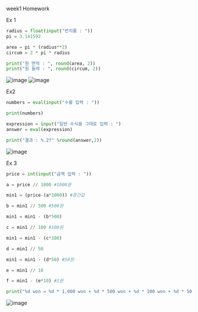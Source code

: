 week1 Homework

Ex 1

```py
radius = float(input("반지름 : "))
pi = 3.141592

area = pi * (radius**2)
circum = 2 * pi * radius

print("원 면적 : ", round(area, 2))
print("원 둘레 : ", round(circum, 2))
```
![image](https://user-images.githubusercontent.com/114458636/227938114-8d4c34f6-c27f-416d-82a2-a9fde81d2573.png)
![image](https://user-images.githubusercontent.com/114458636/227938456-3104d449-d15a-402a-9294-9bdba8fbdcba.png)

Ex2
```py
numbers = eval(input("수를 입력 : "))

print(numbers)

expression = input("일반 수식을 그대로 입력 : ")
answer = eval(expression)

print("결과 : %.2f" %round(answer,2))
```
![image](https://user-images.githubusercontent.com/114458636/228095678-b37d7992-4c12-4e4f-8718-6d1b53a7dd27.png)

Ex 3

```py
price = int(input("금액 입력 : "))

a = price // 1000 #1000원

min1 = (price-(a*1000)) #중간값

b = min1 // 500 #500원

min1 = min1 - (b*500)

c = min1 // 100 #100원

min1 = min1 - (c*100)

d = min1 // 50

min1 = min1 - (d*50) #50원

e = min1 // 10

f = min1 - (e*10) #1원

print("%d won = %d * 1,000 won + %d * 500 won + %d * 100 won + %d * 50 + %d * 10 won + %d * 1 won, total %d is the minimum" %(price,a,b,c,d,e,f,a+b+c+d+e+f))
```
![image](https://user-images.githubusercontent.com/114458636/227931658-7b55d87f-fc7c-41f6-9b52-adcc685f474b.png)
